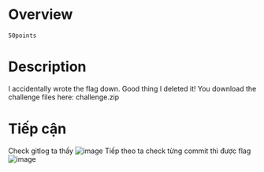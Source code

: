 # Overview #
`50points`

# Description #
I accidentally wrote the flag down. Good thing I deleted it!
You download the challenge files here:
challenge.zip

# Tiếp cận #
Check gitlog ta thấy
![image](https://github.com/zangcinh/PicoCTF_Writeup/assets/173159694/6ba6e7e1-3fa3-47d8-8018-8e202ae91a60)
Tiếp theo ta check từng commit thì được flag
![image](https://github.com/zangcinh/PicoCTF_Writeup/assets/173159694/92d42e24-a529-4ae6-a8e3-61446c8a256e)
